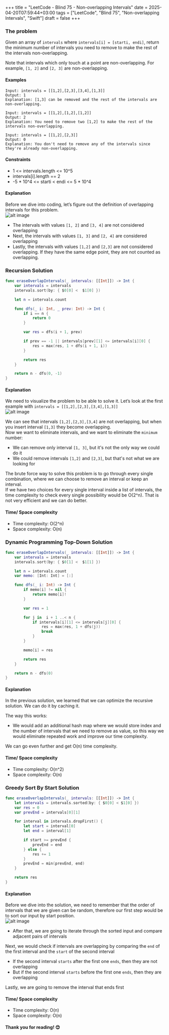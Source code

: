 +++
title = "LeetCode - Blind 75 - Non-overlapping Intervals"
date = 2025-04-20T07:59:44+03:00
tags = ["LeetCode", "Blind 75", "Non-overlapping Intervals", "Swift"]
draft = false
+++

### The problem  
Given an array of `intervals` where `intervals[i] = [starti, endi]`, return the minimum number of intervals you need to remove to make the rest of the intervals non-overlapping.

Note that intervals which only touch at a point are non-overlapping. For example, `[1, 2]` and `[2, 3]` are non-overlapping.

#### Examples

```
Input: intervals = [[1,2],[2,3],[3,4],[1,3]]
Output: 1
Explanation: [1,3] can be removed and the rest of the intervals are non-overlapping.
```

```
Input: intervals = [[1,2],[1,2],[1,2]]
Output: 2
Explanation: You need to remove two [1,2] to make the rest of the intervals non-overlapping.
```

```
Input: intervals = [[1,2],[2,3]]
Output: 0
Explanation: You don't need to remove any of the intervals since they're already non-overlapping.
```

#### Constraints
* 1 <= intervals.length <= 10^5  
* intervals[i].length == 2  
* -5 * 10^4 <= starti < endi <= 5 * 10^4  

#### Explanation  
Before we dive into coding, let’s figure out the definition of overlapping intervals for this problem.  
![alt image](images/435.png#center)

- The intervals with values `[1, 2]` and `[3, 4]` are not considered overlapping  
- Next, the intervals with values `[1, 3]` and `[2, 4]` are considered overlapping  
- Lastly, the intervals with values `[1,2]` and `[2,3]` are not considered overlapping. If they have the same edge point, they are not counted as overlapping.

### Recursion Solution  
```swift 
func eraseOverlapIntervals(_ intervals: [[Int]]) -> Int {
    var intervals = intervals
    intervals.sort(by: { $0[0] <  $1[0] })

    let n = intervals.count

    func dfs(_ i: Int, _ prev: Int) -> Int {
        if i == n {
            return 0
        }

        var res = dfs(i + 1, prev)

        if prev == -1 || intervals[prev][1] <= intervals[i][0] {
            res = max(res, 1 + dfs(i + 1, i))
        }

        return res
    }

    return n - dfs(0, -1)
}
```

#### Explanation  
We need to visualize the problem to be able to solve it. Let’s look at the first example with `intervals = [[1,2],[2,3],[3,4],[1,3]]`  
![alt image](images/435-1.png#center)

We can see that intervals `[1,2],[2,3],[3,4]` are not overlapping, but when you insert interval `[1,3]` they become overlapping.  
Now we want to eliminate intervals, and we want to eliminate the `minimum` number:  
- We can remove only interval `[1, 3]`, but it's not the only way we could do it  
- We could remove intervals `[1,2]` and `[2,3]`, but that's not what we are looking for  

The brute force way to solve this problem is to go through every single combination, where we can choose to remove an interval or keep an interval.  
If we have two choices for every single interval inside a list of intervals, the time complexity to check every single possibility would be O(2^n). That is not very efficient and we can do better.

#### Time/ Space complexity  
* Time complexity: O(2^n)  
* Space complexity: O(n)  

### Dynamic Programming Top-Down Solution  
```swift 
func eraseOverlapIntervals(_ intervals: [[Int]]) -> Int {
    var intervals = intervals
    intervals.sort(by: { $0[1] <  $1[1] })

    let n = intervals.count
    var memo: [Int: Int] = [:]

    func dfs(_ i: Int) -> Int {
        if memo[i] != nil {
            return memo[i]!
        }

        var res = 1

        for j in  i + 1 ..< n {
            if intervals[i][1] <= intervals[j][0] {
                res = max(res, 1 + dfs(j))
                break
            }
        }

        memo[i] = res

        return res
    }

    return n - dfs(0)
}
```  

#### Explanation  
In the previous solution, we learned that we can optimize the recursive solution. We can do it by caching it.

The way this works:  
- We would add an additional hash map where we would store index and the number of intervals that we need to remove as value, so this way we would eliminate repeated work and improve our time complexity.

We can go even further and get O(n) time complexity.

#### Time/ Space complexity  
* Time complexity: O(n^2)  
* Space complexity: O(n)  

### Greedy Sort By Start Solution  
```swift 
func eraseOverlapIntervals(_ intervals: [[Int]]) -> Int {
    let intervals = intervals.sorted(by: { $0[0] < $1[0] })
    var res = 0
    var prevEnd = intervals[0][1]

    for interval in intervals.dropFirst() {
        let start = interval[0]
        let end = interval[1]

        if start >= prevEnd {
            prevEnd = end
        } else {
            res += 1
        }
        prevEnd = min(prevEnd, end)
    }

    return res
}
```  

#### Explanation  
Before we dive into the solution, we need to remember that the order of intervals that we are given can be random, therefore our first step would be to sort our input by start position.  
![alt image](images/435-2.png#center)

- After that, we are going to iterate through the sorted input and compare adjacent pairs of intervals  

Next, we would check if intervals are overlapping by comparing the `end` of the first interval and the `start` of the second interval  
- If the second interval `starts` after the first one `ends`, then they are not overlapping  
- But if the second interval `starts` before the first one `ends`, then they are overlapping  

Lastly, we are going to remove the interval that ends first  

#### Time/ Space complexity  
* Time complexity: O(n)  
* Space complexity: O(n)

#### Thank you for reading! 😊
